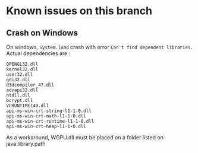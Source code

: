 # Known issues on this branch
## Crash on Windows
On windows, `System.load` crash with error `Can't find dependent libraries`.
Actual dependencies are :

    OPENGL32.dll
    kernel32.dll
    user32.dll
    gdi32.dll
    d3dcompiler_47.dll
    advapi32.dll
    ntdll.dll
    bcrypt.dll
    VCRUNTIME140.dll
    api-ms-win-crt-string-l1-1-0.dll
    api-ms-win-crt-math-l1-1-0.dll
    api-ms-win-crt-runtime-l1-1-0.dll
    api-ms-win-crt-heap-l1-1-0.dll


As a workaround, WGPU.dll must be placed on a folder listed on java.library.path